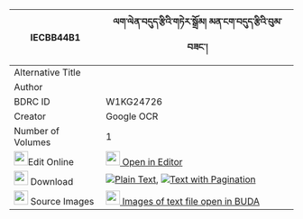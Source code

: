|IECBB44B1|ལག་ལེན་བདུད་རྩིའི་གཏེར་སྒྲོམ། མན་ངག་བདུད་རྩིའི་བུམ་བཟང་། 
| --- | --- 
|Alternative Title |
|Author | 
|BDRC ID | W1KG24726
|Creator | Google OCR
|Number of Volumes| 1
|<img width="25" src="https://img.icons8.com/color/25/000000/edit-property.png">Edit Online| [<img width="25" src="https://avatars.githubusercontent.com/u/45091458?s=200&v=4"> Open in Editor](http://editor.openpecha.org/IECBB44B1)
|<img width="25" src="https://img.icons8.com/fluent/48/000000/download-2.png"/>  Download | [![](https://img.icons8.com/color/20/000000/txt.png)Plain Text](https://github.com/Openpecha/IECBB44B1/releases/download/v1/laklen_dutsi_i_ter_drom_mengak_plain_IECBB44B1.zip), [![](https://img.icons8.com/color/20/000000/txt.png)Text with Pagination](https://github.com/Openpecha/IECBB44B1/releases/download/v1/laklen_dutsi_i_ter_drom_mengak_pages_IECBB44B1.zip)
|<img width="25" src="https://img.icons8.com/plasticine/100/000000/pictures-folder.png"/>  Source Images | [<img width="25" src="https://library.bdrc.io/icons/BUDA-small.svg"> Images of text file open in BUDA](https://library.bdrc.io/show/bdr:W1KG24726)